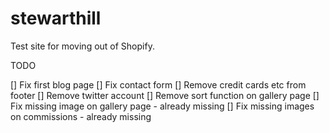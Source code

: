 # stewarthill

Test site for moving out of Shopify.

TODO

[] Fix first blog page
[] Fix contact form
[] Remove credit cards etc from footer
[] Remove twitter account
[] Remove sort function on gallery page
[] Fix missing image on gallery page - already missing
[] Fix missing images on commissions - already missing
